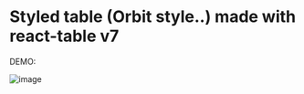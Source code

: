 # Styled table (Orbit style..) made with react-table v7

DEMO:

![image](https://github.com/yossimal95/code_samples/assets/70268960/abf82b63-9c58-4ff4-883e-644c985c66ab)

